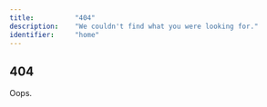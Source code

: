 ```yaml
---
title: 			"404"
description: 	"We couldn't find what you were looking for."
identifier:		"home"
---
```


## 404

Oops.
